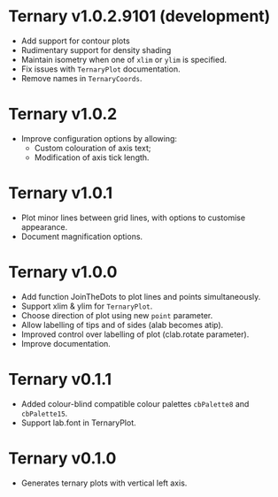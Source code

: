 # Ternary v1.0.2.9101 (development)
 - Add support for contour plots
 - Rudimentary support for density shading
 - Maintain isometry when one of `xlim` or `ylim` is specified.
 - Fix issues with `TernaryPlot` documentation.
 - Remove names in `TernaryCoords`.

# Ternary v1.0.2
 - Improve configuration options by allowing:
   - Custom colouration of axis text;
   - Modification of axis tick length.

# Ternary v1.0.1
 - Plot minor lines between grid lines, with options to customise appearance.
 - Document magnification options.

# Ternary v1.0.0
 - Add function JoinTheDots to plot lines and points simultaneously.
 - Support xlim & ylim for `TernaryPlot`.
 - Choose direction of plot using new `point` parameter.
 - Allow labelling of tips and of sides (alab becomes atip).
 - Improved control over labelling of plot (clab.rotate parameter).
 - Improve documentation.

# Ternary v0.1.1
 - Added colour-blind compatible colour palettes `cbPalette8` and `cbPalette15`.
 - Support lab.font in TernaryPlot.

# Ternary v0.1.0
 - Generates ternary plots with vertical left axis.
